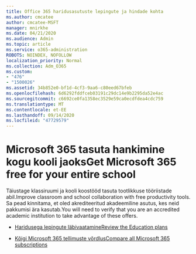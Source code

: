 ```yaml
---
title: Office 365 haridusasutuste lepingute ja hindade kohta
ms.author: cmcatee
author: cmcatee-MSFT
manager: mnirkhe
ms.date: 04/21/2020
ms.audience: Admin
ms.topic: article
ms.service: o365-administration
ROBOTS: NOINDEX, NOFOLLOW
localization_priority: Normal
ms.collection: Adm_O365
ms.custom:
- "476"
- "1500026"
ms.assetid: 34b852e0-bf1d-4cf3-9aa6-c80eed67bfeb
ms.openlocfilehash: 6d6292fddfceb03191c29dc14e9b2295da52e4ac
ms.sourcegitcommit: c6692ce0fa1358ec3529e59ca0ecdfdea4cdc759
ms.translationtype: MT
ms.contentlocale: et-EE
ms.lasthandoff: 09/14/2020
ms.locfileid: "47729579"
---
```

# <a name="get-microsoft-365-free-for-your-entire-school"></a><span data-ttu-id="5aa7c-102">Microsoft 365 tasuta hankimine kogu kooli jaoks</span><span class="sxs-lookup"><span data-stu-id="5aa7c-102">Get Microsoft 365 free for your entire school</span></span>

<span data-ttu-id="5aa7c-103">Täiustage klassiruumi ja kooli koostööd tasuta tootlikkuse tööriistade abil.</span><span class="sxs-lookup"><span data-stu-id="5aa7c-103">Improve classroom and school collaboration with free productivity tools.</span></span> <span data-ttu-id="5aa7c-104">Sa pead kinnitama, et oled akrediteeritud akadeemiline asutus, kes neid pakkumisi ära kasutab.</span><span class="sxs-lookup"><span data-stu-id="5aa7c-104">You will need to verify that you are an accredited academic institution to take advantage of these offers.</span></span>
  
- [<span data-ttu-id="5aa7c-105">Haridusega lepingute läbivaatamine</span><span class="sxs-lookup"><span data-stu-id="5aa7c-105">Review the Education plans</span></span>](https://products.office.com/academic/compare-office-365-education-plans)

- [<span data-ttu-id="5aa7c-106">Kõigi Microsoft 365 tellimuste võrdlus</span><span class="sxs-lookup"><span data-stu-id="5aa7c-106">Compare all Microsoft 365 subscriptions</span></span>](https://products.office.com/business/compare-more-office-365-for-business-plans)